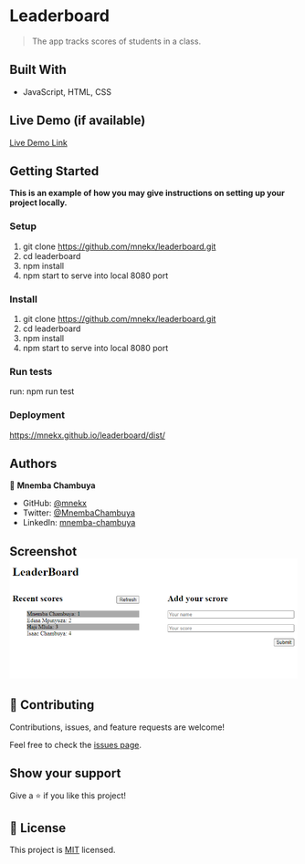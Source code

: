 # Leaderboard

> The app tracks scores of students in a class.


## Built With

- JavaScript, HTML, CSS

## Live Demo (if available)

[Live Demo Link](https://mnekx.github.io/leaderboard/dist/)


## Getting Started

**This is an example of how you may give instructions on setting up your project locally.**


### Setup

1. git clone https://github.com/mnekx/leaderboard.git
2. cd leaderboard
3. npm install
4. npm start to serve into local 8080 port

### Install

1. git clone https://github.com/mnekx/leaderboard.git
2. cd leaderboard
3. npm install
4. npm start to serve into local 8080 port

### Run tests
run: npm run test

### Deployment
https://mnekx.github.io/leaderboard/dist/

## Authors

👤 **Mnemba Chambuya**

- GitHub: [@mnekx](https://github.com/mnekx)
- Twitter: [@MnembaChambuya](https://twitter.com/MnembaChambuya)
- LinkedIn: [mnemba-chambuya](https://linkedin.com/in/mnemba-chambuya)

## Screenshot ![see](./images/screenshot.png?raw=true "Title")

## 🤝 Contributing

Contributions, issues, and feature requests are welcome!

Feel free to check the [issues page](../../issues/).

## Show your support

Give a ⭐️ if you like this project!

## 📝 License

This project is [MIT](./MIT.md) licensed.
